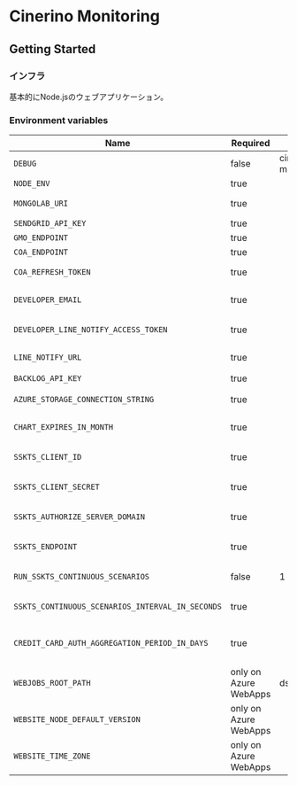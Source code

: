 # Cinerino Monitoring

## Getting Started

### インフラ

基本的にNode.jsのウェブアプリケーション。

### Environment variables

| Name                                             | Required              | Value                 | Purpose                                |
| ------------------------------------------------ | --------------------- | --------------------- | -------------------------------------- |
| `DEBUG`                                          | false                 | cinerino-monitoring:* | Debug                                  |
| `NODE_ENV`                                       | true                  |                       | environment name                       |
| `MONGOLAB_URI`                                   | true                  |                       | MongoDB connection URI                 |
| `SENDGRID_API_KEY`                               | true                  |                       | SendGrid API Key                       |
| `GMO_ENDPOINT`                                   | true                  |                       | GMO API endpoint                       |
| `COA_ENDPOINT`                                   | true                  |                       | COA API endpoint                       |
| `COA_REFRESH_TOKEN`                              | true                  |                       | COA API refresh token                  |
| `DEVELOPER_EMAIL`                                | true                  |                       | 開発者通知用メールアドレス             |
| `DEVELOPER_LINE_NOTIFY_ACCESS_TOKEN`             | true                  |                       | LINE Notifyでのレポート通知            |
| `LINE_NOTIFY_URL`                                | true                  |                       | https://notify-api.line.me/api/notify  |
| `BACKLOG_API_KEY`                                | true                  |                       | バックログAPI key                      |
| `AZURE_STORAGE_CONNECTION_STRING`                | true                  |                       | Save charts on azure storage           |
| `CHART_EXPIRES_IN_MONTH`                         | true                  |                       | チャート表示有効期間(ヵ月)             |
| `SSKTS_CLIENT_ID`                                | true                  |                       | SSKTS APIクライアントID                |
| `SSKTS_CLIENT_SECRET`                            | true                  |                       | SSKTS APIクライアントシークレット      |
| `SSKTS_AUTHORIZE_SERVER_DOMAIN`                  | true                  |                       | SSKTS API認可サーバードメイン          |
| `SSKTS_ENDPOINT`                                 | true                  |                       | SSKTS APIエンドポイント                |
| `RUN_SSKTS_CONTINUOUS_SCENARIOS`                 | false                 | 1 or 0                | 継続的なシナリオ実行フラグ             |
| `SSKTS_CONTINUOUS_SCENARIOS_INTERVAL_IN_SECONDS` | true                  |                       | 継続的なシナリオ実行間隔               |
| `CREDIT_CARD_AUTH_AGGREGATION_PERIOD_IN_DAYS`    | true                  |                       | クレジットカード承認アクション集計期間 |
| `WEBJOBS_ROOT_PATH`                              | only on Azure WebApps | dst/jobs              |                                        |
| `WEBSITE_NODE_DEFAULT_VERSION`                   | only on Azure WebApps |                       | Node.js version                        |
| `WEBSITE_TIME_ZONE`                              | only on Azure WebApps |                       | Tokyo Standard Time                    |
